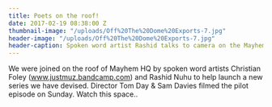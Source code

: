 ```yaml
---
title: Poets on the roof!
date: 2017-02-19 08:38:00 Z
thumbnail-image: "/uploads/Off%20The%20Dome%20Exports-7.jpg"
header-image: "/uploads/Off%20The%20Dome%20Exports-7.jpg"
header-caption: Spoken word artist Rashid talks to camera on the Mayhem roof
---
```


We were joined on the roof of Mayhem HQ by spoken word artists Christian Foley (www.justmuz.bandcamp.com) and Rashid Nuhu to help launch a new series we have devised. Director Tom Day & Sam Davies filmed the pilot episode on Sunday. Watch this space..